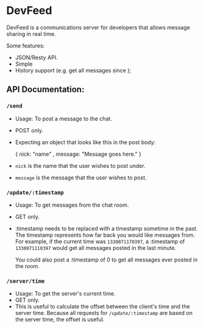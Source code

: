 DevFeed
===

DevFeed is a communications server for developers that allows message sharing
in real time.

Some features:

  * JSON/Resty API.
  * Simple
  * History support (e.g. get all messages since <timestamp>);


API Documentation:
---

### `/send`
  * Usage: To post a message to the chat.
  * POST only.
  * Expecting an object that looks like this in the post body:

    {
        nick: "name"
      , message: "Message goes here."
    }

  * `nick` is the name that the user wishes to post under.
  * `message` is the message that the user wishes to post.


### `/update/:timestamp`
  * Usage: To get messages from the chat room.
  * GET only.
  * :timestamp needs to be replaced with a timestamp sometime in the past. The
    timestamp represents how far back you would like messages from. For
    example, if the current time was `1330071170397`, a :timestamp of 
    `1330071110397` would get all messages posted in the last minute.

    You could also post a :timestamp of 0 to get all messages ever posted in
    the room.


### `/server/time`
  * Usage: To get the server's current time.
  * GET only.
  * This is useful to calculate the offset between the client's time and the
    server time. Because all requests for `/update/:timestamp` are based on the
    server time, the offset is useful.
